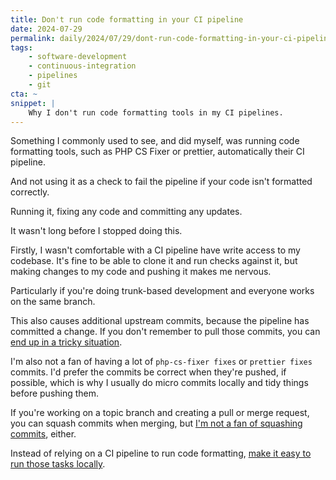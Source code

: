 ```yaml
---
title: Don't run code formatting in your CI pipeline
date: 2024-07-29
permalink: daily/2024/07/29/dont-run-code-formatting-in-your-ci-pipeline
tags:
    - software-development
    - continuous-integration
    - pipelines
    - git
cta: ~
snippet: |
    Why I don't run code formatting tools in my CI pipelines.
---
```


Something I commonly used to see, and did myself, was running code formatting tools, such as PHP CS Fixer or prettier, automatically their CI pipeline.

And not using it as a check to fail the pipeline if your code isn't formatted correctly.

Running it, fixing any code and committing any updates.

It wasn't long before I stopped doing this.

Firstly, I wasn't comfortable with a CI pipeline have write access to my codebase. It's fine to be able to clone it and run checks against it, but making changes to my code and pushing it makes me nervous.

Particularly if you're doing trunk-based development and everyone works on the same branch.

This also causes additional upstream commits, because the pipeline has committed a change. If you don't remember to pull those commits, you can [end up in a tricky situation][0].

I'm also not a fan of having a lot of `php-cs-fixer fixes` or `prettier fixes` commits. I'd prefer the commits be correct when they're pushed, if possible, which is why I usually do micro commits locally and tidy things before pushing them.

If you're working on a topic branch and creating a pull or merge request, you can squash commits when merging, but [I'm not a fan of squashing commits][1], either.

Instead of relying on a CI pipeline to run code formatting, [make it easy to run those tasks locally][2].

[0]: {{site.url}}/daily/2024/07/25/only-have-one-url-per-git-remote
[1]: {{site.url}}/daily/2024/05/11/don-t-delete-my-commit-messages
[2]: {{site.url}}/daily/2022/08/15/using-run-file-simplify-project-tasks
